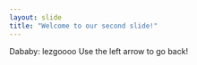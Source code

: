 ```yaml
---
layout: slide
title: "Welcome to our second slide!"
---
```

Dababy: lezgoooo
Use the left arrow to go back!
